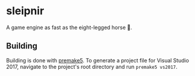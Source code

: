 ﻿# sleipnir
A game engine as fast as the eight-legged horse 🐎.


## Building
Building is done with [premake5](https://premake.github.io/). To generate a project file for Visual Studio 2017, navigate to the project's root directory and run `premake5 vs2017`.
